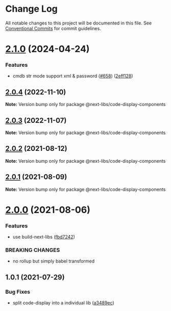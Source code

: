 # Change Log

All notable changes to this project will be documented in this file.
See [Conventional Commits](https://conventionalcommits.org) for commit guidelines.

# [2.1.0](https://github.com/easyops-cn/next-libs/compare/@next-libs/code-display-components@2.0.4...@next-libs/code-display-components@2.1.0) (2024-04-24)


### Features

* cmdb str mode support xml & password ([#658](https://github.com/easyops-cn/next-libs/issues/658)) ([2eff128](https://github.com/easyops-cn/next-libs/commit/2eff128c24ca52870f00d2791bfd0ddfce46452b))





## [2.0.4](https://github.com/easyops-cn/next-libs/compare/@next-libs/code-display-components@2.0.3...@next-libs/code-display-components@2.0.4) (2022-11-10)

**Note:** Version bump only for package @next-libs/code-display-components





## [2.0.3](https://github.com/easyops-cn/next-libs/compare/@next-libs/code-display-components@2.0.2...@next-libs/code-display-components@2.0.3) (2022-11-07)

**Note:** Version bump only for package @next-libs/code-display-components





## [2.0.2](https://github.com/easyops-cn/next-libs/compare/@next-libs/code-display-components@2.0.1...@next-libs/code-display-components@2.0.2) (2021-08-12)

**Note:** Version bump only for package @next-libs/code-display-components





## [2.0.1](https://github.com/easyops-cn/next-libs/compare/@next-libs/code-display-components@2.0.0...@next-libs/code-display-components@2.0.1) (2021-08-09)

**Note:** Version bump only for package @next-libs/code-display-components

# [2.0.0](https://github.com/easyops-cn/next-libs/compare/@next-libs/code-display-components@1.0.1...@next-libs/code-display-components@2.0.0) (2021-08-06)

### Features

- use build-next-libs ([fbd7242](https://github.com/easyops-cn/next-libs/commit/fbd724251174363ac27974b1804ee5d56d6e3d7c))

### BREAKING CHANGES

- no rollup but simply babel transformed

## 1.0.1 (2021-07-29)

### Bug Fixes

- split code-display into a individual lib ([a3489ec](https://github.com/easyops-cn/next-libs/commit/a3489ec913530667974ae8bc434d86e35f41903c))
